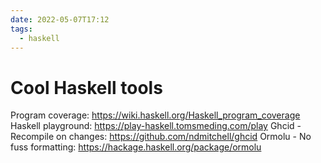 ```yaml
---
date: 2022-05-07T17:12
tags: 
  - haskell
---
```


# Cool Haskell tools

Program coverage: https://wiki.haskell.org/Haskell_program_coverage
Haskell playground: https://play-haskell.tomsmeding.com/play
Ghcid - Recompile on changes: https://github.com/ndmitchell/ghcid
Ormolu - No fuss formatting: https://hackage.haskell.org/package/ormolu
